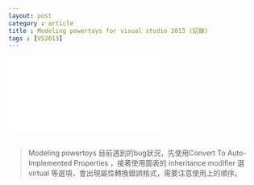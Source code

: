 ```yaml
---
layout: post
category : article
title : Modeling powertoys for visual studio 2013 (記錄)
tags : [VS2013]
---
```


<div class="responsive-container">
    <iframe class="embed-responsive-item" frameborder="0" marginheight="0" marginwidth="0" scrolling="no" src="//www.slideshare.net/slideshow/embed_code/key/5a1qzC9Vt8A6hw"></iframe>
</div>


<br/>

> Modeling powertoys 目前遇到的bug狀況，先使用Convert To Auto-Implemented Properties ，接著使用圖表的 inheritance modifier 選 virtual 等選項，會出現屬性轉換錯誤格式，需要注意使用上的順序。
